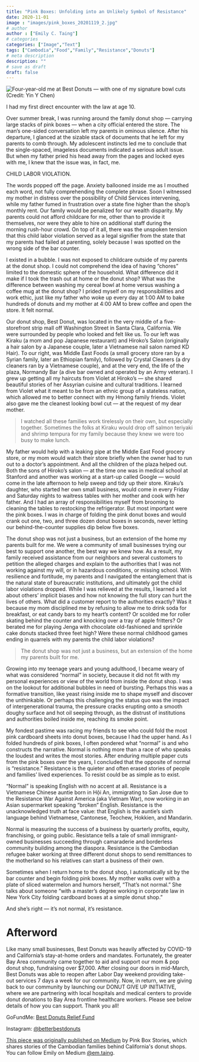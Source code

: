 ```yaml
---
title: "Pink Boxes: Unfolding into an Unlikely Symbol of Resistance"
date: 2020-11-01
image : "images/pink_boxes_20201119_2.jpg"
# author
author : ["Emily C. Taing"]
# categories
categories: ["Image","Text"]
tags: ["Cambodia","Food","Family","Resistance","Donuts"]
# meta description
description: ""
# save as draft
draft: false
---
```


<img src="/images/pink_boxes_20201119.jpeg" alt="Four-year-old me at Best Donuts — with one of my signature bowl cuts (Credit: Yin Y Chen)"/>

<p></p>

I had my first direct encounter with the law at age 10.

Over summer break, I was running around the family donut shop — carrying large stacks of pink boxes — when a city official entered the store. The man’s one-sided conversation left my parents in ominous silence. After his departure, I glanced at the sizable stack of documents that he left for my parents to comb through. My adolescent instincts led me to conclude that the single-spaced, imageless documents indicated a serious adult issue. But when my father pried his head away from the pages and locked eyes with me, I knew that the issue was, in fact, me.

CHILD LABOR VIOLATION.

The words popped off the page. Anxiety ballooned inside me as I mouthed each word, not fully comprehending the complete phrase. Soon I witnessed my mother in distress over the possibility of Child Services intervening, while my father fumed in frustration over a state fine higher than the shop’s monthly rent. Our family would be penalized for our wealth disparity. My parents could not afford childcare for me, other than to provide it themselves, nor were they able to hire on additional staff during the morning rush-hour crowd. On top of it all, there was the unspoken tension that this child labor violation served as a legal signifier from the state that my parents had failed at parenting, solely because I was spotted on the wrong side of the bar counter.

I existed in a bubble. I was not exposed to childcare outside of my parents at the donut shop. I could not comprehend the idea of having “chores” limited to the domestic sphere of the household. What difference did it make if I took the trash out at home or the donut shop? What was the difference between washing my cereal bowl at home versus washing a coffee mug at the donut shop? I prided myself on my responsibilities and work ethic, just like my father who woke up every day at 1:00 AM to bake hundreds of donuts and my mother at 4:00 AM to brew coffee and open the store. It felt normal.

Our donut shop, Best Donut, was located in the very middle of a five-storefront strip mall off Washington Street in Santa Clara, California. We were surrounded by people who looked and felt like us. To our left was Kiraku (a mom and pop Japanese restaurant) and Hiroko’s Salon (originally a hair salon by a Japanese couple, later a Vietnamese nail salon named KD Hair). To our right, was Middle East Foods (a small grocery store ran by a Syrian family, later an Ethiopian family), followed by Crystal Cleaners (a dry cleaners ran by a Vietnamese couple), and at the very end, the life of the plaza, Normandy Bar (a dive bar owned and operated by an Army veteran). I grew up getting all my haircuts from Violet at Hiroko’s — she shared beautiful stories of her Assyrian cuisine and cultural traditions. I learned from Violet what it meant to be from an ethnic group of a stateless nation, which allowed me to better connect with my Hmong family friends. Violet also gave me the cleanest looking bowl cut — at the request of my dear mother.

> I watched all these families work tirelessly on their own, but especially together. Sometimes the folks at Kiraku would drop off salmon teriyaki and shrimp tempura for my family because they knew we were too busy to make lunch.

My father would help with a leaking pipe at the Middle East Food grocery store, or my mom would watch their store briefly when the owner had to run out to a doctor’s appointment. And all the children of the plaza helped out. Both the sons of Hiroko’s salon — at the time one was in medical school at Stanford and another was working at a start-up called Google — would come in the late afternoon to help sweep and tidy up their store. Kiraku’s daughter, who started her own small business, would come in every Friday and Saturday nights to waitress tables with her mother and cook with her father. And I had an array of responsibilities myself from brooming to cleaning the tables to restocking the refrigerator. But most important were the pink boxes. I was in charge of folding the pink donut boxes and would crank out one, two, and three dozen donut boxes in seconds, never letting our behind-the-counter supplies dip below five boxes.

The donut shop was not just a business, but an extension of the home my parents built for me. We were a community of small businesses trying our best to support one another, the best way we knew how. As a result, my family received assistance from our neighbors and several customers to petition the alleged charges and explain to the authorities that I was not working against my will, or in hazardous conditions, or missing school. With resilience and fortitude, my parents and I navigated the entanglement that is the natural state of bureaucratic institutions, and ultimately got the child labor violations dropped. While I was relieved at the results, I learned a lot about others’ implicit biases and how not knowing the full story can hurt the lives of others. What did a customer report to the authorities exactly? Was it because my mom disciplined me by refusing to allow me to drink soda for breakfast, or eat candy bars to my heart’s content? Or scolded me for roller skating behind the counter and knocking over a tray of apple fritters? Or berated me for playing Jenga with chocolate old-fashioned and sprinkle cake donuts stacked three feet high? Were these normal childhood games ending in quarrels with my parents the child labor violations?

> The donut shop was not just a business, but an extension of the home my parents built for me.

Growing into my teenage years and young adulthood, I became weary of what was considered “normal” in society, because it did not fit with my personal experiences or view of the world from inside the donut shop. I was on the lookout for additional bubbles in need of bursting. Perhaps this was a formative transition, like yeast rising inside me to shape myself and discover the unthinkable. Or perhaps this challenging the status quo was the impact of intergenerational trauma, the pressure cracks erupting onto a smooth doughy surface and hot oil seeping through, as the distrust of institutions and authorities boiled inside me, reaching its smoke point.

My fondest pastime was racing my friends to see who could fold the most pink cardboard sheets into donut boxes, because I had the upper hand. As I folded hundreds of pink boxes, I often pondered what “normal” is and who constructs the narrative. Normal is nothing more than a race of who speaks the loudest and writes the most stories. After enduring multiple paper cuts from the pink boxes over the years, I concluded that the opposite of normal is “resistance.” Resistance is the quieter and often erased stories of people and families’ lived experiences. To resist could be as simple as to exist.

“Normal” is speaking English with no accent at all. Resistance is a Vietnamese Chinese auntie born in Hội An, immigrating to San Jose due to the Resistance War Against America (aka Vietnam War), now working in an Asian supermarket speaking “broken” English. Resistance is the unacknowledged truth at face value: that English is the auntie’s sixth language behind Vietnamese, Cantonese, Teochew, Hokkien, and Mandarin.

Normal is measuring the success of a business by quarterly profits, equity, franchising, or going public. Resistance tells a tale of small immigrant-owned businesses succeeding through camaraderie and borderless community building among the diaspora. Resistance is the Cambodian refugee baker working at three different donut shops to send remittances to the motherland so his relatives can start a business of their own.

Sometimes when I return home to the donut shop, I automatically sit by the bar counter and begin folding pink boxes. My mother walks over with a plate of sliced watermelon and humors herself, “That’s not normal.” She talks about someone “with a master’s degree working in corporate law in New York City folding cardboard boxes at a simple donut shop.”

And she’s right — it’s not normal, it’s resistance.


# Afterword
Like many small businesses, Best Donuts was heavily affected by COVID-19 and California’s stay-at-home orders and mandates. Fortunately, the greater Bay Area community came together to aid and support our mom & pop donut shop, fundraising over $7,000. After closing our doors in mid-March, Best Donuts was able to reopen after Labor Day weekend providing take-out services 7 days a week for our community. Now, in return, we are giving back to our community by launching our DONUT GIVE UP INITIATIVE, where we are partnering with local hospitals and medical centers to provide donut donations to Bay Area frontline healthcare workers. Please see below details of how you can support. Thank you all!

GoFundMe: [Best Donuts Relief Fund](https://www.gofundme.com/f/BestDonuts)

Instagram: [@betterbestdonuts](https://www.instagram.com/betterbestdonuts)


[This piece was originally published on Medium](https://medium.com/pinkboxstories/pink-boxes-unfolding-into-an-unlikely-symbol-of-resistance-524078d53be5) by Pink Box Stories, which shares stories of the Cambodian families behind California's donut shops. You can follow Emily on Medium [@em.taing](https://medium.com/@em.taing).
